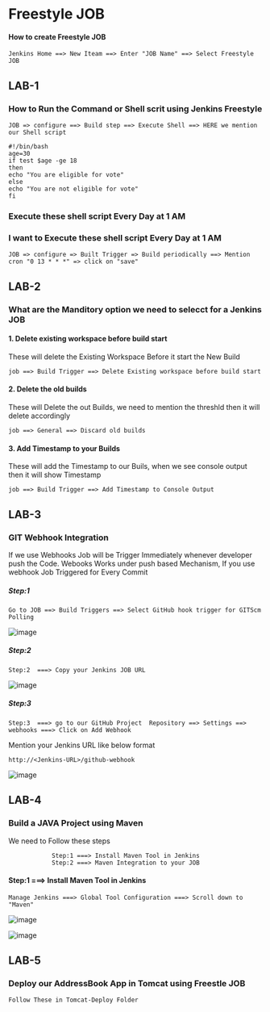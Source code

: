 # Freestyle JOB
#### How to create Freestyle JOB
```
Jenkins Home ==> New Iteam ==> Enter "JOB Name" ==> Select Freestyle JOB
``` 
## LAB-1
### How to Run the Command or Shell scrit using Jenkins Freestyle
```
JOB => configure ==> Build step ==> Execute Shell ==> HERE we mention our Shell script
```
```
#!/bin/bash
age=30
if test $age -ge 18
then
echo "You are eligible for vote"
else
echo "You are not eligible for vote"
fi
```
### Execute these shell script Every Day at 1 AM
### I want to Execute these shell script Every Day at 1 AM

```
JOB => configure => Built Trigger => Build periodically ==> Mention cron "0 13 * * *" => click on "save"
```
## LAB-2
### What are the Manditory option we need to selecct for a Jenkins JOB

#### 1. Delete existing workspace before build start

These will delete the Existing Workspace Before it start the New Build
```
job ==> Build Trigger ==> Delete Existing workspace before build start
```
#### 2. Delete the old builds

These will Delete the out Builds, we need to mention the threshld then it will delete accordingly 
```
job ==> General ==> Discard old builds
```

#### 3. Add Timestamp to your Builds

These will add the Timestamp to our Buils, when we see console output then it will show Timestamp
```
job ==> Build Trigger ==> Add Timestamp to Console Output
```

## LAB-3
### GIT Webhook Integration

If we use Webhooks Job will be Trigger Immediately whenever developer push the Code. 
    Webooks Works under push based Mechanism, If you use webhook Job Triggered for Every Commit

##### Step:1 
```
Go to JOB ==> Build Triggers ==> Select GitHub hook trigger for GITScm Polling
```
![image](https://github.com/user-attachments/assets/5f1110df-5a7d-4c75-b1dc-b9f16bf3453c)

##### Step:2 
```
Step:2  ===> Copy your Jenkins JOB URL
```
![image](https://github.com/user-attachments/assets/81f1660b-6b81-4e7e-a60b-926e16e0b6c8)

##### Step:3
```
Step:3  ===> go to our GitHub Project  Repository ==> Settings ==> webhooks ===> Click on Add Webhook
```
Mention your Jenkins URL like below format
```
http://<Jenkins-URL>/github-webhook
```
![image](https://github.com/user-attachments/assets/10841439-a3e8-4a39-979e-b9525d523686)


## LAB-4
### Build a JAVA Project using Maven
We need to Follow these steps
```
            Step:1 ===> Install Maven Tool in Jenkins
            Step:2 ===> Maven Integration to your JOB
```
#### Step:1 ===> Install Maven Tool in Jenkins
```
Manage Jenkins ===> Global Tool Configuration ===> Scroll down to "Maven"
```
![image](https://github.com/user-attachments/assets/f8b7f6a4-ff32-4d58-8543-aba2d57dc399)

![image](https://github.com/user-attachments/assets/2bd46ea3-38c5-4e60-86e1-46bb8cd7f0b2)


## LAB-5
### Deploy our AddressBook App in Tomcat using Freestle JOB

```
Follow These in Tomcat-Deploy Folder
```
